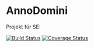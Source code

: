 # AnnoDomini
Projekt für SE:


[![Build Status](https://travis-ci.org/lu631str/AnnoDomini.svg?branch=master)](https://travis-ci.org/lu631str/AnnoDomini)
[![Coverage Status](https://coveralls.io/repos/github/lu631str/AnnoDomini/badge.svg?branch=master)](https://coveralls.io/github/lu631str/AnnoDomini?branch=master)